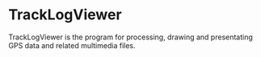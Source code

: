 TrackLogViewer
==============

TrackLogViewer is the program for processing, drawing and presentating GPS data and related multimedia files.
